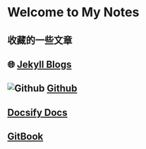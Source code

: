 # Welcome to My Notes

## 收藏的一些文章

## 🌐  [Jekyll Blogs](https://www.cser.club/)

## ![Github](https://icongram.jgog.in/simple/github.svg?color=808080&size=16) [Github](https://github.com/baicaihenxiao/gitbooknotes)

##  [Docsify Docs](http://docs.cser.club/)

##  [GitBook](http://note.cser.club/)

